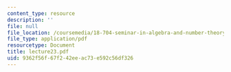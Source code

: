```yaml
---
content_type: resource
description: ''
file: null
file_location: /coursemedia/18-704-seminar-in-algebra-and-number-theory-rational-points-on-elliptic-curves-fall-2004/9362f56f67f242eeac73e592c56df326_lecture23.pdf
file_type: application/pdf
resourcetype: Document
title: lecture23.pdf
uid: 9362f56f-67f2-42ee-ac73-e592c56df326
---
```


